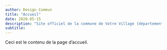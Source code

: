 ```yaml
---
author: Design Commun
title: "Accueil"
date: 2020-05-15
description: "Site officiel de la commune de Votre Village (département)."
subtitle: 
---
```


Ceci est le contenu de la page d’accueil.
